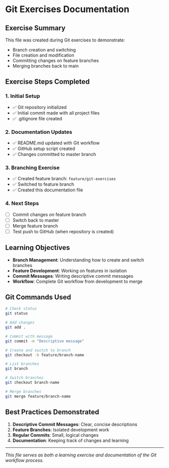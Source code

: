 # Git Exercises Documentation

## Exercise Summary

This file was created during Git exercises to demonstrate:
- Branch creation and switching
- File creation and modification
- Committing changes on feature branches
- Merging branches back to main

## Exercise Steps Completed

### 1. Initial Setup
- ✅ Git repository initialized
- ✅ Initial commit made with all project files
- ✅ .gitignore file created

### 2. Documentation Updates
- ✅ README.md updated with Git workflow
- ✅ GitHub setup script created
- ✅ Changes committed to master branch

### 3. Branching Exercise
- ✅ Created feature branch: `feature/git-exercises`
- ✅ Switched to feature branch
- ✅ Created this documentation file

### 4. Next Steps
- [ ] Commit changes on feature branch
- [ ] Switch back to master
- [ ] Merge feature branch
- [ ] Test push to GitHub (when repository is created)

## Learning Objectives

- **Branch Management**: Understanding how to create and switch branches
- **Feature Development**: Working on features in isolation
- **Commit Messages**: Writing descriptive commit messages
- **Workflow**: Complete Git workflow from development to merge

## Git Commands Used

```bash
# Check status
git status

# Add changes
git add .

# Commit with message
git commit -m "Descriptive message"

# Create and switch to branch
git checkout -b feature/branch-name

# List branches
git branch

# Switch branches
git checkout branch-name

# Merge branches
git merge feature/branch-name
```

## Best Practices Demonstrated

1. **Descriptive Commit Messages**: Clear, concise descriptions
2. **Feature Branches**: Isolated development work
3. **Regular Commits**: Small, logical changes
4. **Documentation**: Keeping track of changes and learning

---

*This file serves as both a learning exercise and documentation of the Git workflow process.*
